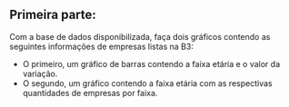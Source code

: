 ## Primeira parte:

Com a base de dados disponibilizada, faça dois gráficos contendo as seguintes informações de empresas listas na B3:  
- O primeiro, um gráfico de barras contendo a faixa etária e o valor da variação.  
- O segundo, um gráfico contendo a faixa etária com as respectivas quantidades de empresas por faixa.
        
